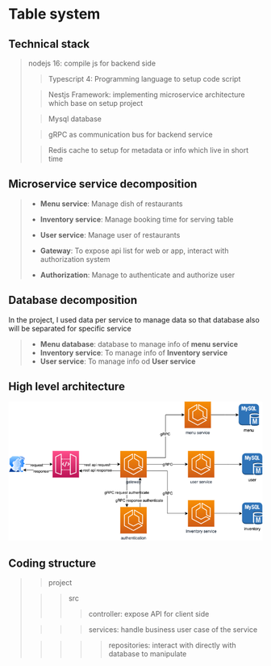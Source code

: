 # Table system
## Technical stack
> nodejs 16: compile js for backend side
> 
>> Typescript 4: Programming language to setup code script
>
>> Nestjs Framework: implementing microservice architecture which base on setup project
> 
> > Mysql database
> 
> > gRPC as communication bus for backend service
> 
> > Redis cache to setup for metadata or info which live in short time
> 
## Microservice service decomposition
> - **Menu service**: Manage dish of restaurants
>
> - **Inventory service**: Manage booking time for serving table
>
> - **User service**: Manage user of restaurants
> 
> - **Gateway**: To expose api list for web or app, interact with authorization system
> 
> - **Authorization**: Manage to authenticate and authorize user
## Database decomposition
In the project, I used data per service to manage data so that database also will be separated for specific service
> - **Menu database**: database to manage info of **menu service**
> - **Inventory service**: To manage info of **Inventory service**
> - **User service**: To manage info od **User service**
## High level architecture

![alt](./images/arent.drawio.png)
## Coding structure
>> project
>
> >> src
> >>> controller: expose API for client side
> 
> >>> services:  handle business user case of the service
> 
>  >>>> repositories:  interact with directly with database to manipulate
> 